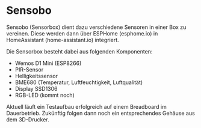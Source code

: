 # Sensobo
Sensobo (Sensorbox) dient dazu verschiedene Sensoren in einer Box zu vereinen. Diese werden dann über ESPHome (esphome.io) in HomeAssistant (home-assistant.io) integriert.

Die Sensorbox besteht dabei aus folgenden Komponenten:

- Wemos D1 Mini (ESP8266)
- PIR-Sensor
- Helligkeitssensor
- BME680 (Temperatur, Luftfeuchtigkeit, Luftqualität)
- Display SSD1306
- RGB-LED (kommt noch)

Aktuell läuft ein Testaufbau erfolgreich auf einem Breadboard im Dauerbetrieb. Zukünftig folgen dann noch ein entsprechendes Gehäuse aus dem 3D-Drucker.
